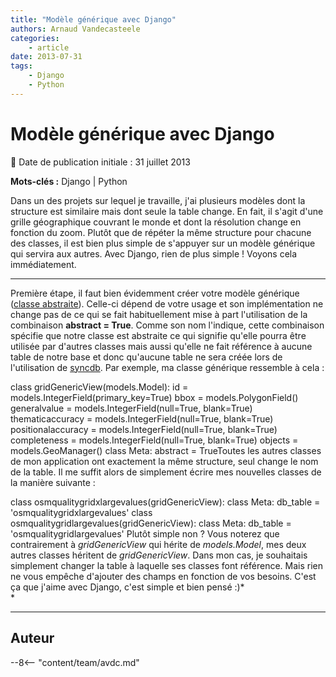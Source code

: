 ```yaml
---
title: "Modèle générique avec Django"
authors: Arnaud Vandecasteele
categories:
    - article
date: 2013-07-31
tags:
    - Django
    - Python
---
```


# Modèle générique avec Django

:calendar: Date de publication initiale : 31 juillet 2013

**Mots-clés :** Django | Python

Dans un des projets sur lequel je travaille, j'ai plusieurs modèles dont la structure est similaire mais dont seule la table change. En fait, il s'agit d'une grille géographique couvrant le monde et dont la résolution change en fonction du zoom. Plutôt que de répéter la même structure pour chacune des classes, il est bien plus simple de s'appuyer sur un modèle générique qui servira aux autres. Avec Django, rien de plus simple ! Voyons cela immédiatement.

----

Première étape, il faut bien évidemment créer votre modèle générique ([classe abstraite](https://docs.djangoproject.com/en/dev/topics/db/models/#abstract-base-classes)). Celle-ci dépend de votre usage et son implémentation ne change pas de ce qui se fait habituellement mise à part l'utilisation de la combinaison **abstract = True**. Comme son nom l'indique, cette combinaison spécifie que notre classe est abstraite ce qui signifie qu'elle pourra être utilisée par d'autres classes mais aussi qu'elle ne fait référence à aucune table de notre base et donc qu'aucune table ne sera créée lors de l'utilisation de [syncdb](https://docs.djangoproject.com/en/dev/ref/django-admin/#django-admin-syncdb). Par exemple, ma classe générique ressemble à cela :

class gridGenericView(models.Model): id = models.IntegerField(primary\_key=True) bbox = models.PolygonField() generalvalue = models.IntegerField(null=True, blank=True) thematicaccuracy = models.IntegerField(null=True, blank=True) positionalaccuracy = models.IntegerField(null=True, blank=True) completeness = models.IntegerField(null=True, blank=True) objects = models.GeoManager() class Meta: abstract = TrueToutes les autres classes de mon application ont exactement la même structure, seul change le nom de la table. Il me suffit alors de simplement écrire mes nouvelles classes de la manière suivante :

class osmqualitygridxlargevalues(gridGenericView): class Meta: db\_table = 'osmqualitygridxlargevalues' class osmqualitygridlargevalues(gridGenericView): class Meta: db\_table = 'osmqualitygridlargevalues' Plutôt simple non ? Vous noterez que contrairement à *gridGenericView* qui hérite de *models.Model*, mes deux autres classes héritent de *gridGenericView*. Dans mon cas, je souhaitais simplement changer la table à laquelle ses classes font référence. Mais rien ne vous empêche d'ajouter des champs en fonction de vos besoins. C'est ça que j'aime avec Django, c'est simple et bien pensé :)*  
*

----

## Auteur

--8<-- "content/team/avdc.md"
